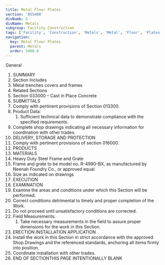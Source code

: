 ```yaml
---
title: Metal Floor Plates
section: '055400'
divNumb: 5
divName: Metals
subgroup: Facility Construction
tags: ['Facility', 'Construction', 'Metals', 'Metal', 'Floor', 'Plates']
navigation:
  key: Metal Floor Plates
  parent: Metals
  order: 5400.0
---
```



General
   1. SUMMARY
   1. Section Includes
   1. Metal trenches covers and frames
   1. Related Sections
   1. Section 033000 – Cast in Place Concrete
   1. SUBMITTALS
   1. Comply with pertinent provisions of Section 013300.
   1. Product Data:
      1. Sufficient technical data to demonstrate compliance with the specified requirements.
   1. Complete shop drawings indicating all necessary information for coordination with other trades.
   1. DELIVERY, STORAGE AND PROTECTION
   1. Comply with pertinent provisions of section 016000.
   1. PRODUCTS
   1. MATERIALS
   1. Heavy Duty Steel Frame and Grate
   1. Frame and grate to be model no. R-4990-BX, as manufactured by Neenah Foundry Co., or approved equal
   1. Size as indicated on drawings
   1. EXECUTION
   1. EXAMINATION
   1. Examine the areas and conditions under which this Section will be performed.
   1. Correct conditions detrimental to timely and proper completion of the Work.
   1. Do not proceed until unsatisfactory conditions are corrected.
   1. Field Measurements:
      1. Take necessary measurements in the field to assure proper dimensions for the work in this Section.
   1. ERECTION INSTALLATION APPLICATION
   1. Install the work in this Section in strict accordance with the approved Shop Drawings and the referenced standards, anchoring all items firmly into position.
   1. Coordinate installation with other trades.
1. END OF SECTIONTHIS PAGE INTENTIONALLY BLANK

